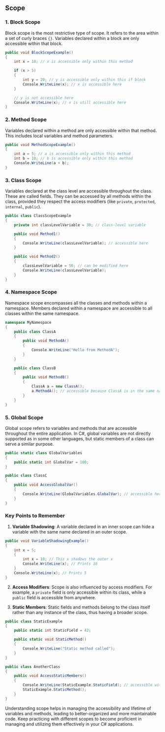 ## Scope

### 1. Block Scope

Block scope is the most restrictive type of scope. It refers to the area within a set of curly braces `{}`. Variables declared within a block are only accessible within that block.

```csharp
public void BlockScopeExample()
{
    int x = 10; // x is accessible only within this method

    if (x > 5)
    {
        int y = 20; // y is accessible only within this if block
        Console.WriteLine(x); // x is accessible here
    }

    // y is not accessible here
    Console.WriteLine(x); // x is still accessible here
}
```

### 2. Method Scope

Variables declared within a method are only accessible within that method. This includes local variables and method parameters.

```csharp
public void MethodScopeExample()
{
    int a = 5; // a is accessible only within this method
    int b = 10; // b is accessible only within this method
    Console.WriteLine(a + b);
}
```

### 3. Class Scope

Variables declared at the class level are accessible throughout the class. These are called fields. They can be accessed by all methods within the class, provided they respect the access modifiers (like `private`, `protected`, `internal`, `public`).

```csharp
public class ClassScopeExample
{
    private int classLevelVariable = 30; // class-level variable

    public void Method1()
    {
        Console.WriteLine(classLevelVariable); // accessible here
    }

    public void Method2()
    {
        classLevelVariable = 50; // can be modified here
        Console.WriteLine(classLevelVariable);
    }
}
```

### 4. Namespace Scope

Namespace scope encompasses all the classes and methods within a namespace. Members declared within a namespace are accessible to all classes within the same namespace.

```csharp
namespace MyNamespace
{
    public class ClassA
    {
        public void MethodA()
        {
            Console.WriteLine("Hello from MethodA");
        }
    }

    public class ClassB
    {
        public void MethodB()
        {
            ClassA a = new ClassA();
            a.MethodA(); // accessible because ClassA is in the same namespace
        }
    }
}
```

### 5. Global Scope

Global scope refers to variables and methods that are accessible throughout the entire application. In C#, global variables are not directly supported as in some other languages, but static members of a class can serve a similar purpose.

```csharp
public static class GlobalVariables
{
    public static int GlobalVar = 100;
}

public class ClassC
{
    public void AccessGlobalVar()
    {
        Console.WriteLine(GlobalVariables.GlobalVar); // accessible here
    }
}
```

### Key Points to Remember

1. **Variable Shadowing**: A variable declared in an inner scope can hide a variable with the same name declared in an outer scope.

```csharp
public void VariableShadowingExample()
{
    int x = 5;
    {
        int x = 10; // This x shadows the outer x
        Console.WriteLine(x); // Prints 10
    }
    Console.WriteLine(x); // Prints 5
}
```

2. **Access Modifiers**: Scope is also influenced by access modifiers. For example, a `private` field is only accessible within its class, while a `public` field is accessible from anywhere.

3. **Static Members**: Static fields and methods belong to the class itself rather than any instance of the class, thus having a broader scope.

```csharp
public class StaticExample
{
    public static int StaticField = 42;

    public static void StaticMethod()
    {
        Console.WriteLine("Static method called");
    }
}

public class AnotherClass
{
    public void AccessStaticMembers()
    {
        Console.WriteLine(StaticExample.StaticField); // accessible without creating an instance
        StaticExample.StaticMethod();
    }
}
```

Understanding scope helps in managing the accessibility and lifetime of variables and methods, leading to better-organized and more maintainable code. Keep practicing with different scopes to become proficient in managing and utilizing them effectively in your C# applications.
